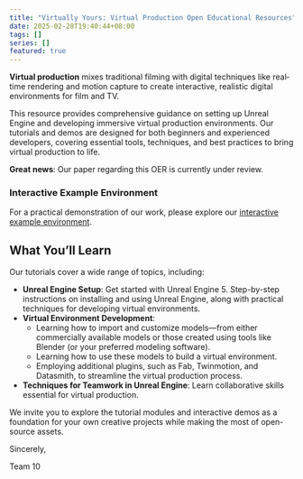 ```yaml
---
title: "Virtually Yours: Virtual Production Open Educational Resources"
date: 2025-02-28T19:40:44+08:00
tags: []
series: []
featured: true
---
```

**Virtual production** mixes traditional filming with digital techniques like real‐time rendering and motion capture to create interactive, realistic digital environments for film and TV.

This resource provides comprehensive guidance on setting up Unreal Engine and developing immersive virtual production environments. Our tutorials and demos are designed for both beginners and experienced developers, covering essential tools, techniques, and best practices to bring virtual production to life.

**Great news**: Our paper regarding this OER is currently under review.

### Interactive Example Environment

For a practical demonstration of our work, please explore our [interactive example environment](https://gektec.github.io/G10/unreal-engine-tutorial/example_environment/). 


## What You’ll Learn

Our tutorials cover a wide range of topics, including:

- **Unreal Engine Setup**: Get started with Unreal Engine 5. Step-by-step instructions on installing and using Unreal Engine, along with practical techniques for developing virtual environments.
- **Virtual Environment Development**: 
  - Learning how to import and customize models—from either commercially available models or those created using tools like Blender (or your preferred modeling software). 
  - Learning how to use these models to build a virtual environment.
  - Employing additional plugins, such as Fab, Twinmotion, and Datasmith, to streamline the virtual production process.
- **Techniques for Teamwork in Unreal Engine**: Learn collaborative skills essential for virtual production.

We invite you to explore the tutorial modules and interactive demos as a foundation for your own creative projects while making the most of open-source assets.


Sincerely,

Team 10